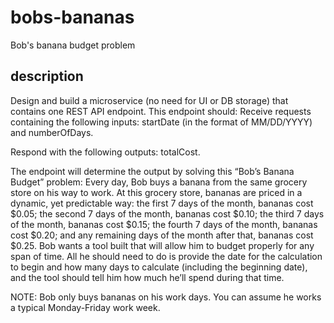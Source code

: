 # bobs-bananas

Bob's banana budget problem

## description

Design and build a microservice (no need for UI or DB storage) that contains one REST API endpoint. This endpoint should:
Receive requests containing the following inputs: startDate (in the format of MM/DD/YYYY) and numberOfDays.

Respond with the following outputs: totalCost.

The endpoint will determine the output by solving this “Bob’s Banana Budget” problem:
Every day, Bob buys a banana from the same grocery store on his way to work. At this grocery store, bananas are priced in a dynamic, yet predictable way: the first 7 days of the month, bananas cost $0.05; the second 7 days of the month, bananas cost $0.10; the third 7 days of the month, bananas cost $0.15; the fourth 7 days of the month, bananas cost $0.20; and any remaining days of the month after that, bananas cost $0.25.
Bob wants a tool built that will allow him to budget properly for any span of time. All he should need to do is provide the date for the calculation to begin and how many days to calculate (including the beginning date), and the tool should tell him how much he’ll spend during that time.

NOTE: Bob only buys bananas on his work days. You can assume he works a typical Monday-Friday work week.
